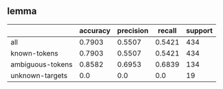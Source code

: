 
## lemma

|                  | accuracy | precision | recall | support |
|------------------|----------|-----------|--------|---------|
| all              | 0.7903   | 0.5507    | 0.5421 | 434     |
| known-tokens     | 0.7903   | 0.5507    | 0.5421 | 434     |
| ambiguous-tokens | 0.8582   | 0.6953    | 0.6839 | 134     |
| unknown-targets  | 0.0      | 0.0       | 0.0    | 19      |

